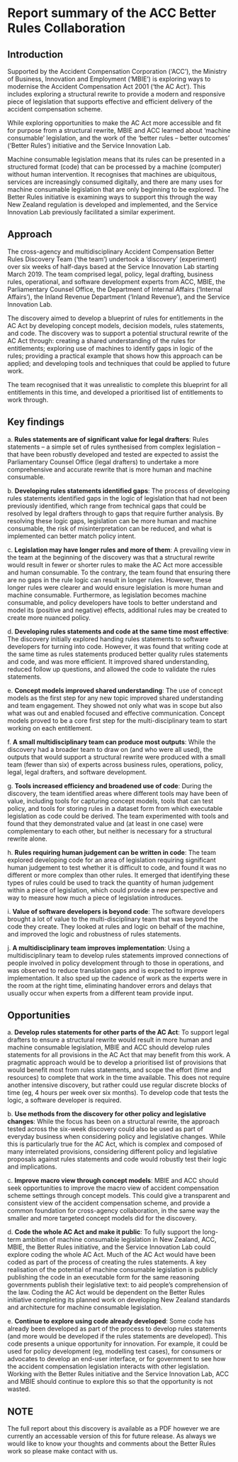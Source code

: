 # **Report summary of the ACC Better Rules Collaboration**

## **Introduction**

Supported by the Accident Compensation Corporation (‘ACC’), the Ministry of Business, Innovation and Employment (‘MBIE’) is exploring ways to modernise the Accident Compensation Act 2001 (‘the AC Act’). This includes exploring a structural rewrite to provide a modern and responsive piece of legislation that supports effective and efficient delivery of the accident compensation scheme.

While exploring opportunities to make the AC Act more accessible and fit for purpose from a structural rewrite, MBIE and ACC learned about ‘machine consumable’ legislation, and the work of the ‘better rules – better outcomes’ (‘Better Rules’) initiative and the Service Innovation Lab.

Machine consumable legislation means that its rules can be presented in a structured format (code) that can be processed by a machine (computer) without human intervention. It recognises that machines are ubiquitous, services are increasingly consumed digitally, and there are many uses for machine consumable legislation that are only beginning to be explored. The Better Rules initiative is examining ways to support this through the way New Zealand regulation is developed and implemented, and the Service Innovation Lab previously facilitated a similar experiment.

## **Approach**

The cross-agency and multidisciplinary Accident Compensation Better Rules Discovery Team (‘the team’) undertook a ‘discovery’ (experiment) over six weeks of half-days based at the Service Innovation Lab starting March 2019. The team comprised legal, policy, legal drafting, business rules, operational, and software development experts from ACC, MBIE, the Parliamentary Counsel Office, the Department of Internal Affairs (‘Internal Affairs’), the Inland Revenue Department (‘Inland Revenue’), and the Service Innovation Lab.

The discovery aimed to develop a blueprint of rules for entitlements in the AC Act by developing concept models, decision models, rules statements, and code. The discovery was to support a potential structural rewrite of the AC Act through: creating a shared understanding of the rules for entitlements; exploring use of machines to identify gaps in logic of the rules; providing a practical example that shows how this approach can be applied; and developing tools and techniques that could be applied to future work.

The team recognised that it was unrealistic to complete this blueprint for all entitlements in this time, and developed a prioritised list of entitlements to work through.

## **Key findings**

a. **Rules statements are of significant value for legal drafters**: Rules statements – a simple set of rules synthesised from complex legislation – that have been robustly developed and tested are expected to assist the Parliamentary Counsel Office (legal drafters) to undertake a more comprehensive and accurate rewrite that is more human and machine consumable.

b. **Developing rules statements identified gaps**: The process of developing rules statements identified gaps in the logic of legislation that had not been previously identified, which range from technical gaps that could be resolved by legal drafters through to gaps that require further analysis. By resolving these logic gaps, legislation can be more human and machine consumable, the risk of misinterpretation can be reduced, and what is implemented can better match policy intent.

c. **Legislation may have longer rules and more of them**: A prevailing view in the team at the beginning of the discovery was that a structural rewrite would result in fewer or shorter rules to make the AC Act more accessible and human consumable. To the contrary, the team found that ensuring there are no gaps in the rule logic can result in longer rules. However, these longer rules were clearer and would ensure legislation is more human and machine consumable. Furthermore, as legislation becomes machine consumable, and policy developers have tools to better understand and model its (positive and negative) effects, additional rules may be created to create more nuanced policy.

d. **Developing rules statements and code at the same time most effective**: The discovery initially explored handing rules statements to software developers for turning into code. However, it was found that writing code at the same time as rules statements produced better quality rules statements and code, and was more efficient. It improved shared understanding, reduced follow up questions, and allowed the code to validate the rules statements.

e. **Concept models improved shared understanding**: The use of concept models as the first step for any new topic improved shared understanding and team engagement. They showed not only what was in scope but also what was out and enabled focused and effective communication. Concept models proved to be a core first step for the multi-disciplinary team to start working on each entitlement.

f. **A small multidisciplinary team can produce most outputs**: While the discovery had a broader team to draw on (and who were all used), the outputs that would support a structural rewrite were produced with a small team (fewer than six) of experts across business rules, operations, policy, legal, legal drafters, and software development.

g. **Tools increased efficiency and broadened use of code**: During the discovery, the team identified areas where different tools may have been of value, including tools for capturing concept models, tools that can test policy, and tools for storing rules in a dataset form from which executable legislation as code could be derived. The team experimented with tools and found that they demonstrated value and (at least in one case) were complementary to each other, but neither is necessary for a structural rewrite alone.

h. **Rules requiring human judgement can be written in code**: The team explored developing code for an area of legislation requiring significant human judgement to test whether it is difficult to code, and found it was no different or more complex than other rules. It emerged that identifying these types of rules could be used to track the quantity of human judgement within a piece of legislation, which could provide a new perspective and way to measure how much a piece of legislation introduces.

i. **Value of software developers is beyond code**: The software developers brought a lot of value to the multi-disciplinary team that was beyond the code they create. They looked at rules and logic on behalf of the machine, and improved the logic and robustness of rules statements.

j. **A multidisciplinary team improves implementation**: Using a multidisciplinary team to develop rules statements improved connections of people involved in policy development through to those in operations, and was observed to reduce translation gaps and is expected to improve implementation. It also sped up the cadence of work as the experts were in the room at the right time, eliminating handover errors and delays that usually occur when experts from a different team provide input.

## **Opportunities**

a. **Develop rules statements for other parts of the AC Act**: To support legal drafters to ensure a structural rewrite would result in more human and machine consumable legislation, MBIE and ACC should develop rules statements for all provisions in the AC Act that may benefit from this work. A pragmatic approach would be to develop a prioritised list of provisions that would benefit most from rules statements, and scope the effort (time and resources) to complete that work in the time available. This does not require another intensive discovery, but rather could use regular discrete blocks of time (eg, 4 hours per week over six months). To develop code that tests the logic, a software developer is required.

b. **Use methods from the discovery for other policy and legislative changes**: While the focus has been on a structural rewrite, the approach tested across the six-week discovery could also be used as part of everyday business when considering policy and legislative changes. While this is particularly true for the AC Act, which is complex and composed of many interrelated provisions, considering different policy and legislative proposals against rules statements and code would robustly test their logic and implications.

c. **Improve macro view through concept models**: MBIE and ACC should seek opportunities to improve the macro view of accident compensation scheme settings through concept models. This could give a transparent and consistent view of the accident compensation scheme, and provide a common foundation for cross-agency collaboration, in the same way the smaller and more targeted concept models did for the discovery.

d. **Code the whole AC Act and make it public**: To fully support the long-term ambition of machine consumable legislation in New Zealand, ACC, MBIE, the Better Rules initiative, and the Service Innovation Lab could explore coding the whole AC Act. Much of the AC Act would have been coded as part of the process of creating the rules statements. A key realisation of the potential of machine consumable legislation is publicly publishing the code in an executable form for the same reasoning governments publish their legislative text: to aid people’s comprehension of the law. Coding the AC Act would be dependent on the Better Rules initiative completing its planned work on developing New Zealand standards and architecture for machine consumable legislation.

e. **Continue to explore using code already developed**: Some code has already been developed as part of the process to develop rules statements (and more would be developed if the rules statements are developed). This code presents a unique opportunity for innovation. For example, it could be used for policy development (eg, modelling test cases), for consumers or advocates to develop an end-user interface, or for government to see how the accident compensation legislation interacts with other legislation. Working with the Better Rules initiative and the Service Innovation Lab, ACC and MBIE should continue to explore this so that the opportunity is not wasted.

## **NOTE**
The full report about this discovery is available as a PDF however we are currently an accessable version of this for future release. As always we would like to know your thoughts and comments about the Better Rules work so please make contact with us. 
